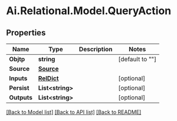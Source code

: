 
# Ai.Relational.Model.QueryAction

## Properties

Name | Type | Description | Notes
------------ | ------------- | ------------- | -------------
**Objtp** | **string** |  | [default to ""]
**Source** | [**Source**](Source.md) |  | 
**Inputs** | [**RelDict**](RelDict.md) |  | [optional] 
**Persist** | **List&lt;string&gt;** |  | [optional] 
**Outputs** | **List&lt;string&gt;** |  | [optional] 

[[Back to Model list]](../README.md#documentation-for-models)
[[Back to API list]](../README.md#documentation-for-api-endpoints)
[[Back to README]](../README.md)

